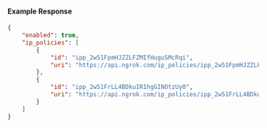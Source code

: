 <!-- Code generated for API Clients. DO NOT EDIT. -->

#### Example Response

```json
{
	"enabled": true,
	"ip_policies": [
		{
			"id": "ipp_2w51FpmHJZZLFZMIfHuguSMcRqi",
			"uri": "https://api.ngrok.com/ip_policies/ipp_2w51FpmHJZZLFZMIfHuguSMcRqi"
		},
		{
			"id": "ipp_2w51FrLL4BDkuIR1hgGINOtzUy0",
			"uri": "https://api.ngrok.com/ip_policies/ipp_2w51FrLL4BDkuIR1hgGINOtzUy0"
		}
	]
}
```

